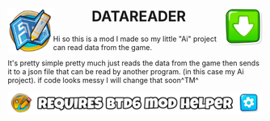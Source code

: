 <h1 align="center">
<a href="https://github.com/doombubbles/template-mod/releases/latest/download/DATAREADER.dll">
    <img align="left" alt="Icon" height="90" src="Icon.png">
    <img align="right" alt="Download" height="75" src="https://raw.githubusercontent.com/gurrenm3/BTD-Mod-Helper/master/BloonsTD6%20Mod%20Helper/Resources/DownloadBtn.png">
</a>
DATAREADER
</h1>

Hi so this is a mod I made so my little "Ai" project can read data from the game.


It's pretty simple pretty much just reads the data from the game then sends it to a json file that can be read
by another program. (in this case my Ai project). 
if code looks messy I will change that soon^TM^

[![Requires BTD6 Mod Helper](https://raw.githubusercontent.com/gurrenm3/BTD-Mod-Helper/master/banner.png)](https://github.com/gurrenm3/BTD-Mod-Helper#readme)
